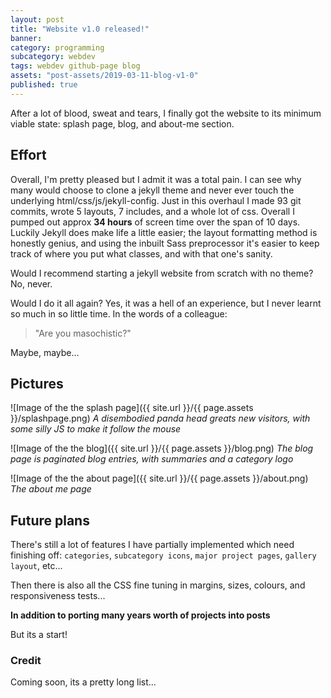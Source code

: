 ```yaml
---
layout: post
title: "Website v1.0 released!"
banner:
category: programming
subcategory: webdev
tags: webdev github-page blog
assets: "post-assets/2019-03-11-blog-v1-0"
published: true
---
```


After a lot of blood, sweat and tears, I finally got the website to its minimum viable state: splash page, blog, and about-me section.

## Effort

Overall, I'm pretty pleased but I admit it was a total pain. I can see why many would choose to clone a jekyll theme and never ever touch the underlying html/css/js/jekyll-config. Just in this overhaul I made 93 git commits, wrote 5 layouts, 7 includes, and a whole lot of css. Overall I pumped out approx **34 hours** of screen time over the span of 10 days. Luckily Jekyll does make life a little easier; the layout formatting method is honestly genius, and using the inbuilt Sass preprocessor it's easier to keep track of where you put what classes, and with that one's sanity.

Would I recommend starting a jekyll website from scratch with no theme? No, never.

Would I do it all again? Yes, it was a hell of an experience, but I never learnt so much in so little time. In the words of a colleague:
> "Are you masochistic?"

Maybe, maybe...

## Pictures

![Image of the the splash page]({{ site.url }}/{{ page.assets }}/splashpage.png)
*A disembodied panda head greats new visitors, with some silly JS to make it follow the mouse*

![Image of the the blog]({{ site.url }}/{{ page.assets }}/blog.png)
*The blog page is paginated blog entries, with summaries and a category logo*

![Image of the the about page]({{ site.url }}/{{ page.assets }}/about.png)
*The about me page*


## Future plans

There's still a lot of features I have partially implemented which need finishing off: `categories`, `subcategory icons`, `major project pages`, `gallery layout`, etc...

Then there is also all the CSS fine tuning in margins, sizes, colours, and responsiveness tests...

**In addition to porting many years worth of projects into posts**

But its a start!

### Credit
Coming soon, its a pretty long list...
